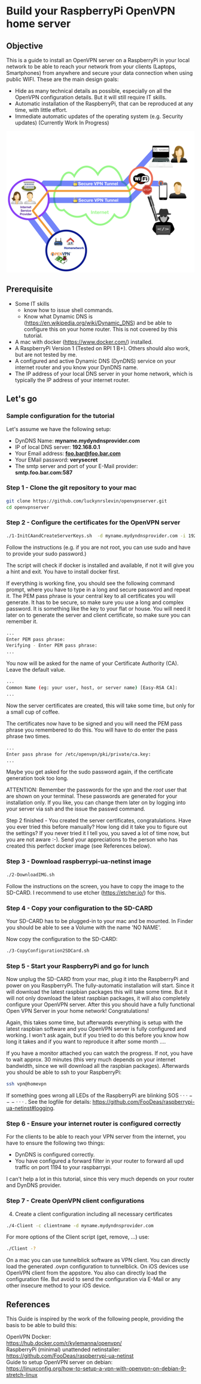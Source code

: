 # Build your RaspberryPi OpenVPN home server

## Objective
This is a guide to install an OpenVPN server on a RaspberryPi in your local network to be able to reach your network from your clients (Laptops, Smartphones) from anywhere and secure your data connection when using public WIFI.
These are the main design goals:
- Hide as many technical details as possible, especially on all the OpenVPN configuration details. But it will still require IT skills.
- Automatic installation of the RaspberryPi, that can be reproduced at any time, with little effort.
- Immediate automatic updates of the operating system (e.g. Security updates) (Currently Work In Progress)

![Image of OpenVPN HomeServer](https://raw.githubusercontent.com/luckynrslevin/openvpnserver/master/OpenVPN-Homeserver.png)

## Prerequisite
- Some IT skills
    - know how to issue shell commands.
    - Know what Dynamic DNS is (https://en.wikipedia.org/wiki/Dynamic_DNS) and be able to configure this on your home router. This is not covered by this tutorial.
- A mac with docker (https://www.docker.com/) installed.
- A RaspberryPi Version 1 (Tested on RPI 1 B+). Others should also work, but are not tested by me.
- A configured and active Dynamic DNS (DynDNS) service on your internet router and you know your DynDNS name.
- The IP address of your local DNS server in your home network, which is typically the IP address of your internet router.

## Let's go

### Sample configuration for the tutorial
Let's assume we have the following setup:
- DynDNS Name: **myname.mydyndnsprovider.com**
- IP of local DNS server: **192.168.0.1**
- Your Email address: **foo.bar@foo.bar.com**
- Your EMail password: **verysecret**
- The smtp server and port of your E-Mail provider: **smtp.foo.bar.com:587**

### Step 1 - Clone the git repository to your mac
```sh
git clone https://github.com/luckynrslevin/openvpnserver.git
cd openvpnserver
```

### Step 2 - Configure the certificates for the OpenVPN server
```sh
./1-InitCAandCreateServerKeys.sh  -d myname.mydyndnsprovider.com -i 192.168.0.1  -e foo.bar@foo.bar.com -s smtp.foo.bar.com:587 -p verysecret
```
Follow the instructions (e.g. if you are not root, you can use sudo and have to provide your sudo password.)

The script will check if docker is installed and available, if not it will give you a hint and exit. You have to install docker first.

If everything is working fine, you should see the following command prompt, where you have to type in a long and secure password and repeat it. The PEM pass phrase is your central key to all certificates you will generate. It has to be secure, so make sure you use a long and complex password. It is something like the key to your flat or house. You will need it later on to generate the server and client certificate, so make sure you can remember it.
```sh
...
Enter PEM pass phrase:
Verifying - Enter PEM pass phrase:
...
```

You now will be asked for the name of your Certificate Authority (CA). Leave the default value.
```sh
...
Common Name (eg: your user, host, or server name) [Easy-RSA CA]:
...
```
Now the server certificates are created, this will take some time, but only for a small cup of coffee.

The certificates now have to be signed and you will need the PEM pass phrase you remembered to do this. You will have to do enter the pass phrase two times.
```sh
...
Enter pass phrase for /etc/openvpn/pki/private/ca.key:
...
```
Maybe you get asked for the sudo password again, if the certificate generation took too long.

ATTENTION: Remember the passwords for the *vpn* and the *root* user that are shown on your terminal. These passwords are generated for your installation only. If you like, you can change them later on by logging into your server via ssh and the issue the passwd command.

Step 2 finished - You created the server certificates, congratulations. Have you ever tried this before manually? How long did it take you to figure out the settings? If you never tried it I tell you, you saved a lot of time now, but you are not aware :-). Send your appreciations to the person who has created this perfect docker image (see References below).

### Step 3 - Download raspberrypi-ua-netinst image
```sh
./2-DownloadIMG.sh
```
Follow the instructions on the screen, you have to copy the image to the SD-CARD.
I recommend to use etcher (https://etcher.io/) for this.

### Step 4 - Copy your configuration to the SD-CARD

Your SD-CARD has to be plugged-in to your mac and be mounted. In Finder you should be able to see a Volume with the name 'NO NAME'.

Now copy the configuration to the SD-CARD:
```sh
./3-CopyConfiguration2SDCard.sh
```
### Step 5 - Start your RaspberryPi and go for lunch
Now unplug the SD-CARD from your mac, plug it into the RaspberryPi and power on you RaspberryPi. The fully-automatic installation will start. Since it will download the latest raspbian packages this will take some time. But it will not only download the latest raspbian packages, it will also completely configure your OpenVPN server. After this you should have a fully functional Open VPN Server in your home network! Congratulations!

Again, this takes some time, but afterwards everything is setup with the latest raspbian software and you OpenVPN server is fully configured and working. I won't ask again, but if you tried to do this before you know how long it takes and if you want to reproduce it after some month ....

If you have a monitor attached you can watch the progress. If not, you have to wait approx. 30 minutes (this very much depends on your internet bandwidth, since we will download all the raspbian packages). Afterwards you should be able to ssh to your RaspberryPi:
```sh
ssh vpn@homevpn
```
If something goes wrong all LEDs of the RaspberryPi are blinking SOS · · · − − − · · · .
See the logfile for details: https://github.com/FooDeas/raspberrypi-ua-netinst#logging.

### Step 6 - Ensure your internet router is configured correctly
For the clients to be able to reach your VPN server from the internet, you have to ensure the following two things:
- DynDNS is configured correctly.
- You have configured a forward filter in your router to forward all upd traffic on port 1194 to your raspbarrypi.

I can't help a lot in this tutorial, since this very much depends on your router and DynDNS provider.

### Step 7 - Create OpenVPN client configurations
4) Create a client configuration including all necessary certificates
```sh
./4-Client -c clientname -d myname.mydyndnsprovider.com
```
For more options of the Client script (get, remove, ...) use:
```sh
./Client -?
```

On a mac you can use tunnelblick software as VPN client. You can directly load the generated <clientname>.ovpn configuration to tunnelblick.
On iOS devices use OpenVPN client from the appstore. You also can directly load the configuration file. But avoid to send the configuration via E-Mail or any other insecure method to your iOS device.

## References
This Guide is inspired by the work of the following people, providing the basis to be able to build this:

OpenVPN Docker:  
https://hub.docker.com/r/kylemanna/openvpn/  
RaspberryPi (minimal) unattended netinstaller:  
https://github.com/FooDeas/raspberrypi-ua-netinst  
Guide to setup OpenVPN server on debian:  
https://linuxconfig.org/how-to-setup-a-vpn-with-openvpn-on-debian-9-stretch-linux
